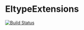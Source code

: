 # EltypeExtensions

[![Build Status](https://github.com/putianyi889/EltypeExtensions.jl/actions/workflows/CI.yml/badge.svg?branch=master)](https://github.com/putianyi889/EltypeExtensions.jl/actions/workflows/CI.yml?query=branch%3Amaster)
